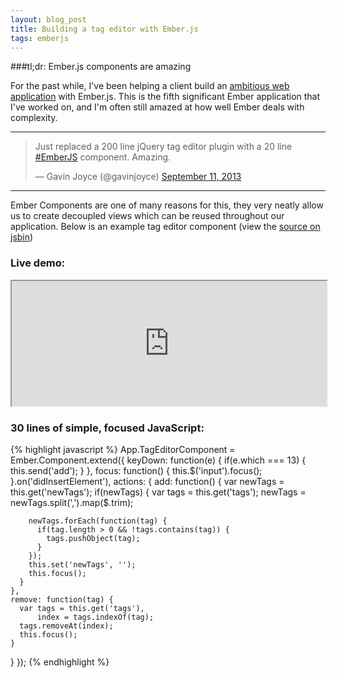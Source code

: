 ```yaml
---
layout: blog_post
title: Building a tag editor with Ember.js
tags: emberjs
---
```


###tl;dr: Ember.js components are amazing

For the past while, I've been helping a client build an <a href="http://songspace.com/">ambitious web application</a> with Ember.js. This is the fifth significant Ember application that I've worked on, and I'm often still amazed at how well Ember deals with complexity.

---

<blockquote class="twitter-tweet"><p>Just replaced a 200 line jQuery tag editor plugin with a 20 line <a href="https://twitter.com/search?q=%23EmberJS&amp;src=hash">#EmberJS</a> component. Amazing.</p>&mdash; Gavin Joyce (@gavinjoyce) <a href="https://twitter.com/gavinjoyce/statuses/377901721017528320">September 11, 2013</a></blockquote>
<script async="true" src="//platform.twitter.com/widgets.js" charset="utf-8">
</script>

---

Ember Components are one of many reasons for this, they very neatly allow us to create decoupled views which can be reused throughout our application. Below is an example tag editor component (view the <a href="http://jsbin.com/eQOZoGe/302/edit" target="_blank">source on jsbin</a>)

### Live demo:

<iframe src="http://jsbin.com/eQOZoGe/301" width="100%" height="200px" border="0">

</iframe>

### 30 lines of simple, focused JavaScript:

{% highlight javascript %}
App.TagEditorComponent = Ember.Component.extend({
  keyDown: function(e) {
    if(e.which === 13) { this.send('add'); }
  },
  focus: function() {
    this.$('input').focus();
  }.on('didInsertElement'),
  actions: {
    add: function() {
      var newTags = this.get('newTags');
      if(newTags) {
        var tags = this.get('tags');
        newTags = newTags.split(',').map($.trim);

        newTags.forEach(function(tag) {
          if(tag.length > 0 && !tags.contains(tag)) {
            tags.pushObject(tag);
          }
        });
        this.set('newTags', '');
        this.focus();
      }
    },
    remove: function(tag) {
      var tags = this.get('tags'),
          index = tags.indexOf(tag);
      tags.removeAt(index);
      this.focus();
    }
  }
});
{% endhighlight %}
